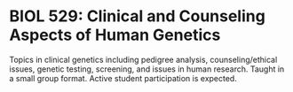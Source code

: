 # BIOL 529: Clinical and Counseling Aspects of Human Genetics

Topics in clinical genetics including pedigree analysis, counseling/ethical issues, genetic testing, screening, and issues in human research. Taught in a small group format. Active student participation is expected.
